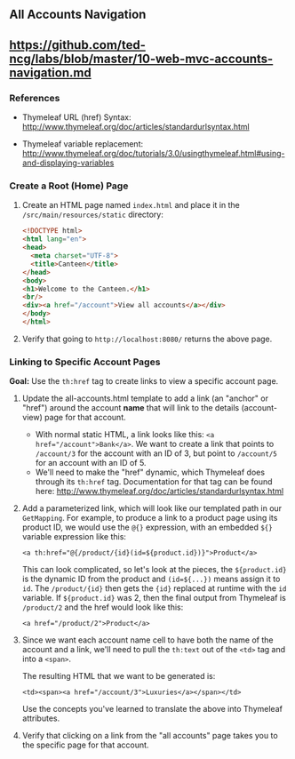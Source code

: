 ## All Accounts Navigation

## https://github.com/ted-ncg/labs/blob/master/10-web-mvc-accounts-navigation.md

### References

* Thymeleaf URL (href) Syntax: http://www.thymeleaf.org/doc/articles/standardurlsyntax.html

* Thymeleaf variable replacement: http://www.thymeleaf.org/doc/tutorials/3.0/usingthymeleaf.html#using-and-displaying-variables

### Create a Root (Home) Page

1. Create an HTML page named `index.html` and place it in the `/src/main/resources/static` directory:

    ```html
    <!DOCTYPE html>
    <html lang="en">
    <head>
      <meta charset="UTF-8">
      <title>Canteen</title>
    </head>
    <body>
    <h1>Welcome to the Canteen.</h1>
    <br/>
    <div><a href="/account">View all accounts</a></div>
    </body>
    </html>
    ```

1. Verify that going to `http://localhost:8080/` returns the above page.

### Linking to Specific Account Pages

**Goal:**
Use the `th:href` tag to create links to view a specific account page.

1. Update the all-accounts.html template to add a link (an "anchor" or "href") around the account **name** that will link to the details (account-view) page for that account.

   * With normal static HTML, a link looks like this: `<a href="/account">Bank</a>`. We want to create a link that points to `/account/3` for the account with an ID of 3, but point to `/account/5` for an account with an ID of 5.
   * We'll need to make the "href" dynamic, which Thymeleaf does through its `th:href` tag.
     Documentation for that tag can be found here: http://www.thymeleaf.org/doc/articles/standardurlsyntax.html

1. Add a parameterized link, which will look like our templated path in our `GetMapping`.
   For example, to produce a link to a product page using its product ID, we would use the `@{}` expression, with an embedded `${}` variable expression like this:
   
   ```
   <a th:href="@{/product/{id}(id=${product.id})}">Product</a>
   ```
   
   This can look complicated, so let's look at the pieces, the `${product.id}` is the dynamic ID from the product and `(id=${...})` means assign it to `id`.
   The `/product/{id}` then gets the `{id}` replaced at runtime with the `id` variable.
   If `${product.id}` was 2, then the final output from Thymeleaf is `/product/2` and the href would look like this:
   
      `<a href="/product/2">Product</a>`
   
1. Since we want each account name cell to have both the name of the account and a link, we'll need to pull the `th:text` out of the `<td>` tag and into a `<span>`.

   The resulting HTML that we want to be generated is:

    `<td><span><a href="/account/3">Luxuries</a></span></td>`
   
   Use the concepts you've learned to translate the above into Thymeleaf attributes.
   
1. Verify that clicking on a link from the "all accounts" page takes you to the specific page for that account.

